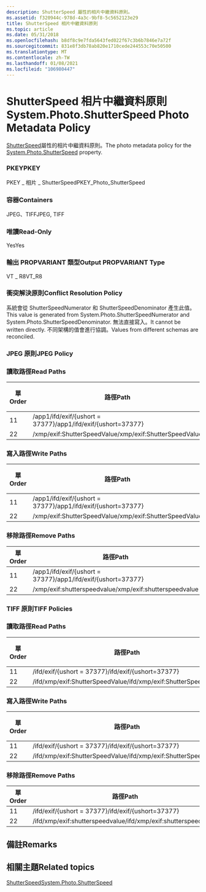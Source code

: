 ```yaml
---
description: ShutterSpeed 屬性的相片中繼資料原則。
ms.assetid: f320944c-978d-4a3c-9bf8-5c5652123e29
title: ShutterSpeed 相片中繼資料原則
ms.topic: article
ms.date: 05/31/2018
ms.openlocfilehash: b8df8c9e7fda5643fed022f67c3b6b7846e7a72f
ms.sourcegitcommit: 831e8f3db78ab820e1710cede244553c70e50500
ms.translationtype: MT
ms.contentlocale: zh-TW
ms.lasthandoff: 01/08/2021
ms.locfileid: "106980447"
---
```

# <a name="systemphotoshutterspeed-photo-metadata-policy"></a><span data-ttu-id="c7af5-103">ShutterSpeed 相片中繼資料原則</span><span class="sxs-lookup"><span data-stu-id="c7af5-103">System.Photo.ShutterSpeed Photo Metadata Policy</span></span>

<span data-ttu-id="c7af5-104">[ShutterSpeed](../properties/props-system-photo-shutterspeed.md)屬性的相片中繼資料原則。</span><span class="sxs-lookup"><span data-stu-id="c7af5-104">The photo metadata policy for the [System.Photo.ShutterSpeed](../properties/props-system-photo-shutterspeed.md) property.</span></span>

### <a name="pkey"></a><span data-ttu-id="c7af5-105">PKEY</span><span class="sxs-lookup"><span data-stu-id="c7af5-105">PKEY</span></span>

<span data-ttu-id="c7af5-106">PKEY \_ 相片 \_ ShutterSpeed</span><span class="sxs-lookup"><span data-stu-id="c7af5-106">PKEY\_Photo\_ShutterSpeed</span></span>

### <a name="containers"></a><span data-ttu-id="c7af5-107">容器</span><span class="sxs-lookup"><span data-stu-id="c7af5-107">Containers</span></span>

<span data-ttu-id="c7af5-108">JPEG、TIFF</span><span class="sxs-lookup"><span data-stu-id="c7af5-108">JPEG, TIFF</span></span>

### <a name="read-only"></a><span data-ttu-id="c7af5-109">唯讀</span><span class="sxs-lookup"><span data-stu-id="c7af5-109">Read-Only</span></span>

<span data-ttu-id="c7af5-110">Yes</span><span class="sxs-lookup"><span data-stu-id="c7af5-110">Yes</span></span>

### <a name="output-propvariant-type"></a><span data-ttu-id="c7af5-111">輸出 PROPVARIANT 類型</span><span class="sxs-lookup"><span data-stu-id="c7af5-111">Output PROPVARIANT Type</span></span>

<span data-ttu-id="c7af5-112">VT \_ R8</span><span class="sxs-lookup"><span data-stu-id="c7af5-112">VT\_R8</span></span>

### <a name="conflict-resolution-policy"></a><span data-ttu-id="c7af5-113">衝突解決原則</span><span class="sxs-lookup"><span data-stu-id="c7af5-113">Conflict Resolution Policy</span></span>

<span data-ttu-id="c7af5-114">系統會從 ShutterSpeedNumerator 和 ShutterSpeedDenominator 產生此值。</span><span class="sxs-lookup"><span data-stu-id="c7af5-114">This value is generated from System.Photo.ShutterSpeedNumerator and System.Photo.ShutterSpeedDenominator.</span></span> <span data-ttu-id="c7af5-115">無法直接寫入。</span><span class="sxs-lookup"><span data-stu-id="c7af5-115">It cannot be written directly.</span></span> <span data-ttu-id="c7af5-116">不同架構的值會進行協調。</span><span class="sxs-lookup"><span data-stu-id="c7af5-116">Values from different schemas are reconciled.</span></span>

### <a name="jpeg-policy"></a><span data-ttu-id="c7af5-117">JPEG 原則</span><span class="sxs-lookup"><span data-stu-id="c7af5-117">JPEG Policy</span></span>

### <a name="read-paths"></a><span data-ttu-id="c7af5-118">讀取路徑</span><span class="sxs-lookup"><span data-stu-id="c7af5-118">Read Paths</span></span>



| <span data-ttu-id="c7af5-119">單</span><span class="sxs-lookup"><span data-stu-id="c7af5-119">Order</span></span> | <span data-ttu-id="c7af5-120">路徑</span><span class="sxs-lookup"><span data-stu-id="c7af5-120">Path</span></span>                          | <span data-ttu-id="c7af5-121">磁片格式</span><span class="sxs-lookup"><span data-stu-id="c7af5-121">Disk Format</span></span> |
|-------|-------------------------------|-------------|
| <span data-ttu-id="c7af5-122">1</span><span class="sxs-lookup"><span data-stu-id="c7af5-122">1</span></span>     | <span data-ttu-id="c7af5-123">/app1/ifd/exif/{ushort = 37377}</span><span class="sxs-lookup"><span data-stu-id="c7af5-123">/app1/ifd/exif/{ushort=37377}</span></span> |             |
| <span data-ttu-id="c7af5-124">2</span><span class="sxs-lookup"><span data-stu-id="c7af5-124">2</span></span>     | <span data-ttu-id="c7af5-125">/xmp/exif:ShutterSpeedValue</span><span class="sxs-lookup"><span data-stu-id="c7af5-125">/xmp/exif:ShutterSpeedValue</span></span>   |             |



 

### <a name="write-paths"></a><span data-ttu-id="c7af5-126">寫入路徑</span><span class="sxs-lookup"><span data-stu-id="c7af5-126">Write Paths</span></span>



| <span data-ttu-id="c7af5-127">單</span><span class="sxs-lookup"><span data-stu-id="c7af5-127">Order</span></span> | <span data-ttu-id="c7af5-128">路徑</span><span class="sxs-lookup"><span data-stu-id="c7af5-128">Path</span></span>                          | <span data-ttu-id="c7af5-129">磁片格式</span><span class="sxs-lookup"><span data-stu-id="c7af5-129">Disk Format</span></span> |
|-------|-------------------------------|-------------|
| <span data-ttu-id="c7af5-130">1</span><span class="sxs-lookup"><span data-stu-id="c7af5-130">1</span></span>     | <span data-ttu-id="c7af5-131">/app1/ifd/exif/{ushort = 37377}</span><span class="sxs-lookup"><span data-stu-id="c7af5-131">/app1/ifd/exif/{ushort=37377}</span></span> |             |
| <span data-ttu-id="c7af5-132">2</span><span class="sxs-lookup"><span data-stu-id="c7af5-132">2</span></span>     | <span data-ttu-id="c7af5-133">/xmp/exif:ShutterSpeedValue</span><span class="sxs-lookup"><span data-stu-id="c7af5-133">/xmp/exif:ShutterSpeedValue</span></span>   |             |



 

### <a name="remove-paths"></a><span data-ttu-id="c7af5-134">移除路徑</span><span class="sxs-lookup"><span data-stu-id="c7af5-134">Remove Paths</span></span>



| <span data-ttu-id="c7af5-135">單</span><span class="sxs-lookup"><span data-stu-id="c7af5-135">Order</span></span> | <span data-ttu-id="c7af5-136">路徑</span><span class="sxs-lookup"><span data-stu-id="c7af5-136">Path</span></span>                          |
|-------|-------------------------------|
| <span data-ttu-id="c7af5-137">1</span><span class="sxs-lookup"><span data-stu-id="c7af5-137">1</span></span>     | <span data-ttu-id="c7af5-138">/app1/ifd/exif/{ushort = 37377}</span><span class="sxs-lookup"><span data-stu-id="c7af5-138">/app1/ifd/exif/{ushort=37377}</span></span> |
| <span data-ttu-id="c7af5-139">2</span><span class="sxs-lookup"><span data-stu-id="c7af5-139">2</span></span>     | <span data-ttu-id="c7af5-140">/xmp/exif:shutterspeedvalue</span><span class="sxs-lookup"><span data-stu-id="c7af5-140">/xmp/exif:shutterspeedvalue</span></span>   |



 

### <a name="tiff-policies"></a><span data-ttu-id="c7af5-141">TIFF 原則</span><span class="sxs-lookup"><span data-stu-id="c7af5-141">TIFF Policies</span></span>

### <a name="read-paths"></a><span data-ttu-id="c7af5-142">讀取路徑</span><span class="sxs-lookup"><span data-stu-id="c7af5-142">Read Paths</span></span>



| <span data-ttu-id="c7af5-143">單</span><span class="sxs-lookup"><span data-stu-id="c7af5-143">Order</span></span> | <span data-ttu-id="c7af5-144">路徑</span><span class="sxs-lookup"><span data-stu-id="c7af5-144">Path</span></span>                            | <span data-ttu-id="c7af5-145">磁片格式</span><span class="sxs-lookup"><span data-stu-id="c7af5-145">Disk Format</span></span> |
|-------|---------------------------------|-------------|
| <span data-ttu-id="c7af5-146">1</span><span class="sxs-lookup"><span data-stu-id="c7af5-146">1</span></span>     | <span data-ttu-id="c7af5-147">/ifd/exif/{ushort = 37377}</span><span class="sxs-lookup"><span data-stu-id="c7af5-147">/ifd/exif/{ushort=37377}</span></span>        |             |
| <span data-ttu-id="c7af5-148">2</span><span class="sxs-lookup"><span data-stu-id="c7af5-148">2</span></span>     | <span data-ttu-id="c7af5-149">/ifd/xmp/exif:ShutterSpeedValue</span><span class="sxs-lookup"><span data-stu-id="c7af5-149">/ifd/xmp/exif:ShutterSpeedValue</span></span> |             |



 

### <a name="write-paths"></a><span data-ttu-id="c7af5-150">寫入路徑</span><span class="sxs-lookup"><span data-stu-id="c7af5-150">Write Paths</span></span>



| <span data-ttu-id="c7af5-151">單</span><span class="sxs-lookup"><span data-stu-id="c7af5-151">Order</span></span> | <span data-ttu-id="c7af5-152">路徑</span><span class="sxs-lookup"><span data-stu-id="c7af5-152">Path</span></span>                            | <span data-ttu-id="c7af5-153">磁片格式</span><span class="sxs-lookup"><span data-stu-id="c7af5-153">Disk Format</span></span> |
|-------|---------------------------------|-------------|
| <span data-ttu-id="c7af5-154">1</span><span class="sxs-lookup"><span data-stu-id="c7af5-154">1</span></span>     | <span data-ttu-id="c7af5-155">/ifd/exif/{ushort = 37377}</span><span class="sxs-lookup"><span data-stu-id="c7af5-155">/ifd/exif/{ushort=37377}</span></span>        |             |
| <span data-ttu-id="c7af5-156">2</span><span class="sxs-lookup"><span data-stu-id="c7af5-156">2</span></span>     | <span data-ttu-id="c7af5-157">/ifd/xmp/exif:ShutterSpeedValue</span><span class="sxs-lookup"><span data-stu-id="c7af5-157">/ifd/xmp/exif:ShutterSpeedValue</span></span> |             |



 

### <a name="remove-paths"></a><span data-ttu-id="c7af5-158">移除路徑</span><span class="sxs-lookup"><span data-stu-id="c7af5-158">Remove Paths</span></span>



| <span data-ttu-id="c7af5-159">單</span><span class="sxs-lookup"><span data-stu-id="c7af5-159">Order</span></span> | <span data-ttu-id="c7af5-160">路徑</span><span class="sxs-lookup"><span data-stu-id="c7af5-160">Path</span></span>                            |
|-------|---------------------------------|
| <span data-ttu-id="c7af5-161">1</span><span class="sxs-lookup"><span data-stu-id="c7af5-161">1</span></span>     | <span data-ttu-id="c7af5-162">/ifd/exif/{ushort = 37377}</span><span class="sxs-lookup"><span data-stu-id="c7af5-162">/ifd/exif/{ushort=37377}</span></span>        |
| <span data-ttu-id="c7af5-163">2</span><span class="sxs-lookup"><span data-stu-id="c7af5-163">2</span></span>     | <span data-ttu-id="c7af5-164">/ifd/xmp/exif:shutterspeedvalue</span><span class="sxs-lookup"><span data-stu-id="c7af5-164">/ifd/xmp/exif:shutterspeedvalue</span></span> |



 

## <a name="remarks"></a><span data-ttu-id="c7af5-165">備註</span><span class="sxs-lookup"><span data-stu-id="c7af5-165">Remarks</span></span>

## <a name="related-topics"></a><span data-ttu-id="c7af5-166">相關主題</span><span class="sxs-lookup"><span data-stu-id="c7af5-166">Related topics</span></span>

<dl> <dt>

[<span data-ttu-id="c7af5-167">ShutterSpeed</span><span class="sxs-lookup"><span data-stu-id="c7af5-167">System.Photo.ShutterSpeed</span></span>](../properties/props-system-photo-shutterspeed.md)
</dt> </dl>

 

 
